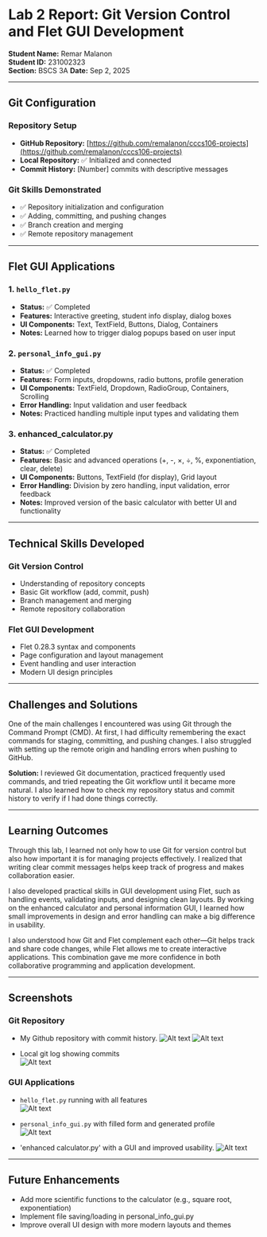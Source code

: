 # Lab 2 Report: Git Version Control and Flet GUI Development

**Student Name:** Remar Malanon  
**Student ID:** 231002323  
**Section:** BSCS 3A
**Date:** Sep 2, 2025 

---

## Git Configuration

### Repository Setup
- **GitHub Repository:** [https://github.com/remalanon/cccs106-projects](https://github.com/remalanon/cccs106-projects)  
- **Local Repository:** ✅ Initialized and connected  
- **Commit History:** [Number] commits with descriptive messages  

### Git Skills Demonstrated
- ✅ Repository initialization and configuration  
- ✅ Adding, committing, and pushing changes  
- ✅ Branch creation and merging  
- ✅ Remote repository management  

---

## Flet GUI Applications

### 1. `hello_flet.py`
- **Status:** ✅ Completed  
- **Features:** Interactive greeting, student info display, dialog boxes  
- **UI Components:** Text, TextField, Buttons, Dialog, Containers  
- **Notes:** Learned how to trigger dialog popups based on user input  

### 2. `personal_info_gui.py`
- **Status:** ✅ Completed  
- **Features:** Form inputs, dropdowns, radio buttons, profile generation  
- **UI Components:** TextField, Dropdown, RadioGroup, Containers, Scrolling  
- **Error Handling:** Input validation and user feedback  
- **Notes:** Practiced handling multiple input types and validating them  

### 3. enhanced_calculator.py
- **Status:** ✅ Completed  
- **Features:** Basic and advanced operations (+, -, ×, ÷, %, exponentiation, clear, delete)  
- **UI Components:** Buttons, TextField (for display), Grid layout  
- **Error Handling:** Division by zero handling, input validation, error feedback  
- **Notes:** Improved version of the basic calculator with better UI and functionality  

---

## Technical Skills Developed

### Git Version Control
- Understanding of repository concepts  
- Basic Git workflow (add, commit, push)  
- Branch management and merging  
- Remote repository collaboration  

### Flet GUI Development
- Flet 0.28.3 syntax and components  
- Page configuration and layout management  
- Event handling and user interaction  
- Modern UI design principles  

---

## Challenges and Solutions
One of the main challenges I encountered was using Git through the Command Prompt (CMD). At first, I had difficulty remembering the exact commands for staging, committing, and pushing changes. I also struggled with setting up the remote origin and handling errors when pushing to GitHub.  

**Solution:** I reviewed Git documentation, practiced frequently used commands, and tried repeating the Git workflow until it became more natural. I also learned how to check my repository status and commit history to verify if I had done things correctly. 

---

## Learning Outcomes
Through this lab, I learned not only how to use Git for version control but also how important it is for managing projects effectively. I realized that writing clear commit messages helps keep track of progress and makes collaboration easier.  

I also developed practical skills in GUI development using Flet, such as handling events, validating inputs, and designing clean layouts. By working on the enhanced calculator and personal information GUI, I learned how small improvements in design and error handling can make a big difference in usability.  

I also understood how Git and Flet complement each other—Git helps track and share code changes, while Flet allows me to create interactive applications. This combination gave me more confidence in both collaborative programming and application development.  

---

## Screenshots

### Git Repository
- My Github repository with commit history.
![Alt text](week2_labs\lab2_screenshots\repo.png "Github repo screenshot")
![Alt text](week2_labs\lab2_screenshots\commit_history.png "Github repo screenshot")

- Local git log showing commits  
![Alt text](week2_labs\lab2_screenshots\local_logs.png "Local git log")


### GUI Applications
- `hello_flet.py` running with all features  
![Alt text](week2_labs\lab2_screenshots\hello_flet.png "Hello Flet GUI")

- `personal_info_gui.py` with filled form and generated profile  
![Alt text](week2_labs\lab2_screenshots\perinfo.png "Personal Info GUI")

- 'enhanced calculator.py' with a GUI and improved usability.
![Alt text](week2_labs\lab2_screenshots\encal.png "Enhanced Calculator")

---

## Future Enhancements
- Add more scientific functions to the calculator (e.g., square root, exponentiation)  
- Implement file saving/loading in personal_info_gui.py  
- Improve overall UI design with more modern layouts and themes  